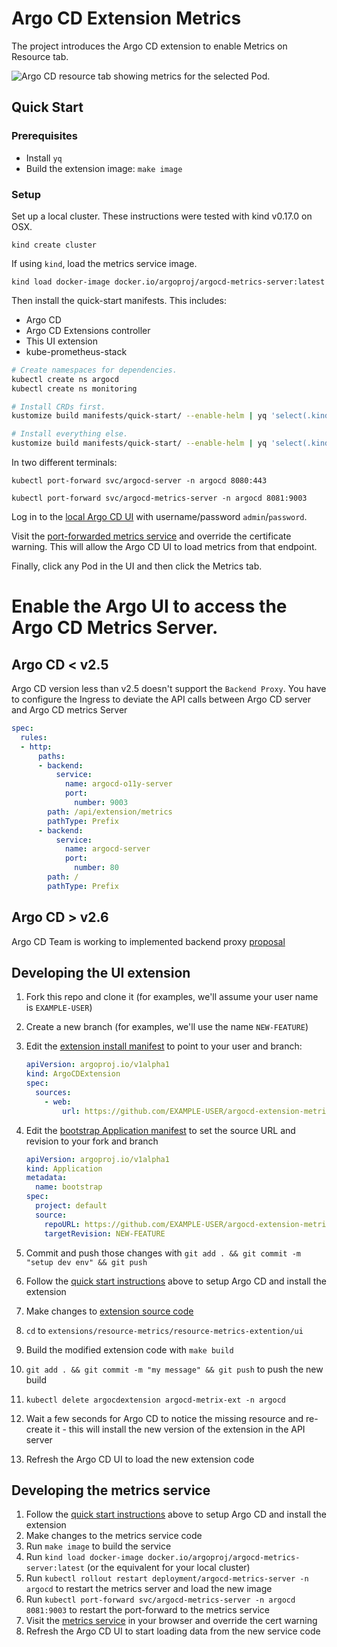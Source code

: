 # Argo CD Extension Metrics

The project introduces the Argo CD extension to enable Metrics on Resource tab.

![Argo CD resource tab showing metrics for the selected Pod.](./docs/images/screenshot.png)

## Quick Start

### Prerequisites

* Install `yq`
* Build the extension image: `make image`

### Setup

Set up a local cluster. These instructions were tested with kind v0.17.0 on OSX.

```shell
kind create cluster
```

If using `kind`, load the metrics service image.

```shell
kind load docker-image docker.io/argoproj/argocd-metrics-server:latest
```

Then install the quick-start manifests. This includes:
* Argo CD
* Argo CD Extensions controller
* This UI extension
* kube-prometheus-stack

```sh
# Create namespaces for dependencies.
kubectl create ns argocd
kubectl create ns monitoring

# Install CRDs first.
kustomize build manifests/quick-start/ --enable-helm | yq 'select(.kind == "CustomResourceDefinition")' | kubectl apply --server-side -f -

# Install everything else.
kustomize build manifests/quick-start/ --enable-helm | yq 'select(.kind != "CustomResourceDefinition")' | kubectl apply --server-side -f -
```

In two different terminals:

```shell
kubectl port-forward svc/argocd-server -n argocd 8080:443
```

```shell
kubectl port-forward svc/argocd-metrics-server -n argocd 8081:9003
```

Log in to the [local Argo CD UI](https://localhost:8080/applications/argocd/bootstrap?view=tree&resource=) with username/password `admin`/`password`.

Visit the [port-forwarded metrics service](https://localhost:8081/api/extension/metrics/applications/test/groupkinds/pod/dashboards) and override the certificate warning.
This will allow the Argo CD UI to load metrics from that endpoint.

Finally, click any Pod in the UI and then click the Metrics tab.

# Enable the Argo UI to access the Argo CD Metrics Server.

## Argo CD < v2.5

Argo CD version less than v2.5 doesn't support the `Backend Proxy`. You have to configure the Ingress to deviate the API calls between Argo CD server and Argo CD metrics Server
```yaml
spec:
  rules:
  - http:
      paths:
      - backend:
          service:
            name: argocd-o11y-server
            port:
              number: 9003
        path: /api/extension/metrics
        pathType: Prefix
      - backend:
          service:
            name: argocd-server
            port:
              number: 80
        path: /
        pathType: Prefix
```

## Argo CD > v2.6

Argo CD Team is working to implemented backend proxy [proposal](https://github.com/argoproj/argo-cd/blob/master/docs/proposals/proxy-extensions.md)

## Developing the UI extension

1. Fork this repo and clone it (for examples, we'll assume your user name is `EXAMPLE-USER`)
2. Create a new branch (for examples, we'll use the name `NEW-FEATURE`)
3. Edit the [extension install manifest](manifests/extension/extension.yaml) to point to your user and branch:

    ```yaml
    apiVersion: argoproj.io/v1alpha1
    kind: ArgoCDExtension
    spec:
      sources:
        - web:
            url: https://github.com/EXAMPLE-USER/argocd-extension-metrics/raw/NEW-FEATURE/extensions/resource-metrics/resource-metrics-extention/ui/dist/extension.tar
    ```
4. Edit the [bootstrap Application manifest](manifests/quick-start/argo-cd/bootstrap.yaml) to set the source URL and revision to your fork and branch

    ```yaml
    apiVersion: argoproj.io/v1alpha1
    kind: Application
    metadata:
      name: bootstrap
    spec:
      project: default
      source:
        repoURL: https://github.com/EXAMPLE-USER/argocd-extension-metrics
        targetRevision: NEW-FEATURE
    ```
5. Commit and push those changes with `git add . && git commit -m "setup dev env" && git push`
6. Follow the [quick start instructions](#quick-start) above to setup Argo CD and install the extension
7. Make changes to [extension source code](extensions/resource-metrics/resource-metrics-extention/ui)
8. `cd` to `extensions/resource-metrics/resource-metrics-extention/ui`
9. Build the modified extension code with `make build`
10. `git add . && git commit -m "my message" && git push` to push the new build
11. `kubectl delete argocdextension argocd-metrix-ext -n argocd`
12. Wait a few seconds for Argo CD to notice the missing resource and re-create it - this will install the new version of
    the extension in the API server
13. Refresh the Argo CD UI to load the new extension code

## Developing the metrics service

1. Follow the [quick start instructions](#quick-start) above to setup Argo CD and install the extension
2. Make changes to the metrics service code
3. Run `make image` to build the service
4. Run `kind load docker-image docker.io/argoproj/argocd-metrics-server:latest` (or the equivalent for your local cluster)
5. Run `kubectl rollout restart deployment/argocd-metrics-server -n argocd` to restart the metrics server and load the new image
6. Run `kubectl port-forward svc/argocd-metrics-server -n argocd 8081:9003` to restart the port-forward to the metrics service
7. Visit the [metrics service](https://localhost:8081/api/extension/metrics/applications/test/groupkinds/pod/dashboards) in your browser and override the cert warning
8. Refresh the Argo CD UI to start loading data from the new service code
